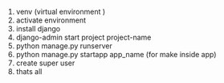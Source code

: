 1. venv (virtual environment )
2. activate environment
3. install django
4. django-admin start project project-name
5. python manage.py runserver
6. python manage.py startapp app_name (for make inside app)
7. create super user
8. thats all 
